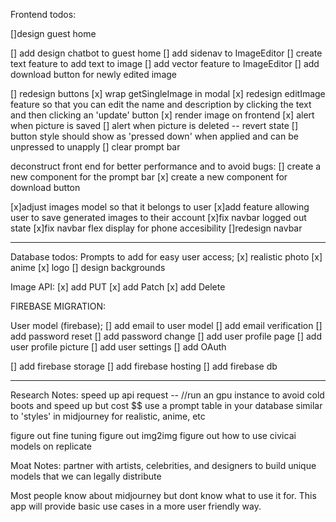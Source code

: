 Frontend todos:

[]design guest home

[] add design chatbot to guest home
[] add sidenav to ImageEditor
[] create text feature to add text to image
[] add vector feature to ImageEditor
[] add download button for newly edited image


[] redesign buttons
[x] wrap getSingleImage in modal
[x] redesign editImage feature so that you can edit the name and description by clicking the text and then clicking an 'update' button
[x] render image on frontend
[x] alert when picture is saved
[] alert when picture is deleted -- revert state
[] button style should show as 'pressed down' when applied and can be unpressed to unapply
[] clear prompt bar

deconstruct front end for better performance and to avoid bugs:
[] create a new component for the prompt bar
[x] create a new component for download button

[x]adjust images model so that it belongs to user
[x]add feature allowing user to save generated images to their account
[x]fix navbar logged out state
[x]fix navbar flex display for phone accesibility
[]redesign navbar

--------------------------------------------------------------------------------

Database todos:
Prompts to add for easy user access;
[x] realistic photo
[x] anime
[x] logo
[] design backgrounds

Image API:
[x] add PUT
[x] add Patch
[x] add Delete

FIREBASE MIGRATION:

User model (firebase);
[] add email to user model
[] add email verification
[] add password reset
[] add password change
[] add user profile page
[] add user profile picture
[] add user settings
[] add OAuth

[] add firebase storage
[] add firebase hosting
[] add firebase db

--------------------------------------------------------------------------------

Research Notes:
 speed up api request -- //run an gpu instance to avoid cold boots and speed up but cost $$
 use a prompt table in your database similar to 'styles' in midjourney for realistic, anime, etc

figure out fine tuning
figure out img2img
figure out how to use civicai models on replicate


Moat Notes:
partner with artists, celebrities, and designers to build unique models that we can legally distribute

Most people know about midjourney but dont know what to use it for. This app will provide basic use cases in a more user friendly way.